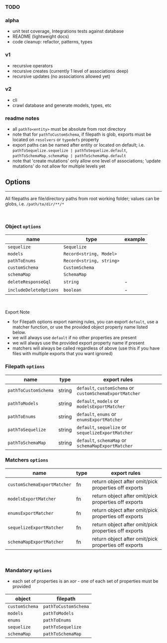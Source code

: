 ### TODO

### alpha

- unit test coverage, Integrations tests against database
- README (lightweight docs)
- code cleanup: refactor, patterns, types

### v1

- recursive operators
- recursive creates (currently 1 level of associations deep)
- recursive updates (no associations allowed yet)

### v2

- cli
- crawl database and generate models, types, etc

### readme notes

- all `pathTo<entity>` must be absolute from root directory
- note that for `pathToCustomSchema`, if filepath is glob, exports must be located on `resolvers` or `typedefs` property
- export paths can be named after entity or located on default; i.e. `pathToSequelize.sequelize | pathToSequelize.default`, `pathToSchemaMap.schemaMap | pathToSchemaMap.default`
- note that 'create mutations' only allow one level of associations; 'update mutations' do not allow for multiple levels yet

## Options

---

All filepaths are file/directory paths from root working folder; values can be globs, i.e. `/path/to/dir/**/*`

&nbsp;

### Object `options`

| name                   | type                     | example |
| ---------------------- | ------------------------ | ------- |
| `sequelize`            | `Sequelize`              |
| `models`               | `Record<string, Model>`  |
| `pathToEnums`          | `Record<string, string>` |
| `customSchema`         | `CustomSchema`           |
| `schemaMap`            | `SchemaMap`              |
| `deleteResponseGql`    | `string`                 | -       |
| `includeDeleteOptions` | `boolean`                | -       |

&nbsp;

Export Note

- for Filepath options export naming rules, you can export `default`, use a matcher function, or use the provided object property name listed below.
- we will always use `default` if no other properties are present
- we will always use the provided export property name if present
- matchers will always be called regardless of above (use this if you have files with multiple exports that you want ignored)

### Filepath `options`

| name                 | type   | export rules                                             |
| -------------------- | ------ | -------------------------------------------------------- |
| `pathToCustomSchema` | string | `default`, `customSchema` or `customSchemaExportMatcher` |
| `pathToModels`       | string | `default`, `models` or `modelsExportMatcher`             |
| `pathToEnums`        | string | `default`, `enums` or `enumsExportMatcher`               |
| `pathToSequelize`    | string | `default`, `sequelize` or `sequelizeExportMatcher`       |
| `pathToSchemaMap`    | string | `default`, `schemaMap` or `schemaMapExportMatcher`       |

### Matchers `options`

| name                        | type | export rules                                         |
| --------------------------- | ---- | ---------------------------------------------------- |
| `customSchemaExportMatcher` | fn   | return object after omit/pick properties off exports |
| `modelsExportMatcher`       | fn   | return object after omit/pick properties off exports |
| `enumsExportMatcher`        | fn   | return object after omit/pick properties off exports |
| `sequelizeExportMatcher`    | fn   | return object after omit/pick properties off exports |
| `schemaMapExportMatcher`    | fn   | return object after omit/pick properties off exports |

&nbsp;

### Mandatory `options`

- each set of properties is an _xor_ - one of each set of properties must be provided

| object         | filepath             |
| -------------- | -------------------- |
| `customSchema` | `pathToCustomSchema` |
| `models`       | `pathToModels`       |
| `enums`        | `pathToEnums`        |
| `sequelize`    | `pathToSequelize`    |
| `schemaMap`    | `pathToSchemaMap`    |
